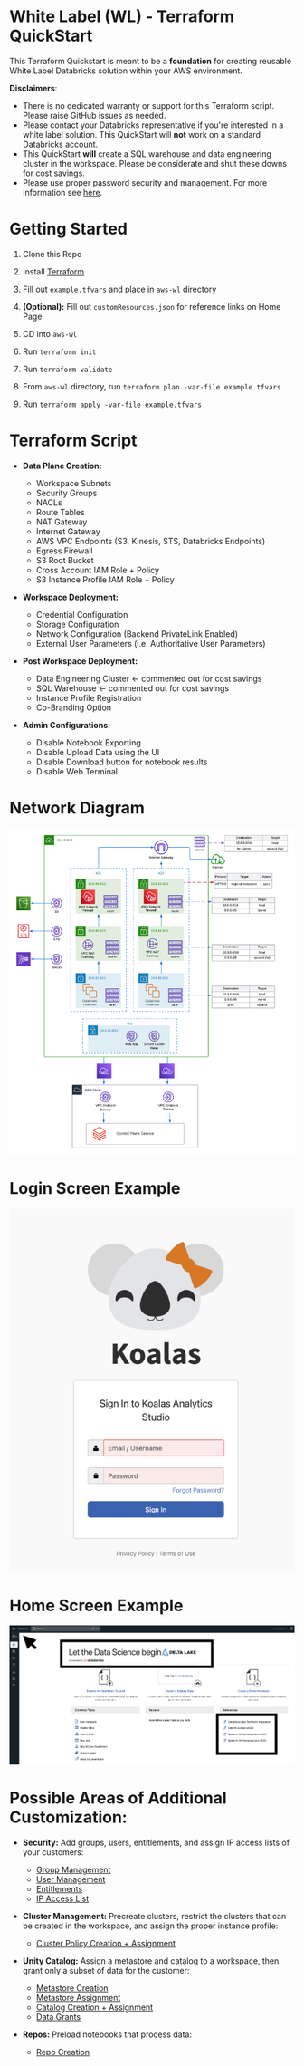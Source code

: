 # White Label (WL) - Terraform QuickStart

This Terraform Quickstart is meant to be a **foundation** for creating reusable White Label Databricks solution within your AWS environment.

**Disclaimers**: 
- There is no dedicated warranty or support for this Terraform script. Please raise GitHub issues as needed.
- Please contact your Databricks representative if you're interested in a white label solution. This QuickStart will **not** work on a standard Databricks account.
- This QuickStart **will** create a SQL warehouse and data engineering cluster in the workspace. Please be considerate and shut these downs for cost savings.
- Please use proper password security and management. For more information see [here](https://developer.hashicorp.com/terraform/cloud-docs/workspaces/variables/managing-variables).

# Getting Started

1. Clone this Repo 

2. Install [Terraform](https://developer.hashicorp.com/terraform/downloads)

3. Fill out `example.tfvars` and place in `aws-wl` directory

4. **(Optional):** Fill out `customResources.json` for reference links on Home Page

5. CD into `aws-wl`

5. Run `terraform init`

6. Run `terraform validate`

7. From `aws-wl` directory, run `terraform plan -var-file example.tfvars`

8. Run `terraform apply -var-file example.tfvars`

# Terraform Script

- **Data Plane Creation:**
    - Workspace Subnets
    - Security Groups
    - NACLs
    - Route Tables
    - NAT Gateway
    - Internet Gateway
    - AWS VPC Endpoints (S3, Kinesis, STS, Databricks Endpoints)
    - Egress Firewall
    - S3 Root Bucket
    - Cross Account IAM Role + Policy
    - S3 Instance Profile IAM Role + Policy

- **Workspace Deployment:**
    - Credential Configuration
    - Storage Configuration
    - Network Configuration (Backend PrivateLink Enabled)
    - External User Parameters (i.e. Authoritative User Parameters)

- **Post Workspace Deployment:**
    - Data Engineering Cluster <- commented out for cost savings
    - SQL Warehouse <- commented out for cost savings
    - Instance Profile Registration
    - Co-Branding Option
    
- **Admin Configurations:**
    - Disable Notebook Exporting
    - Disable Upload Data using the UI
    - Disable Download button for notebook results
    - Disable Web Terminal

# Network Diagram

![Architecture Diagram](https://github.com/JDBraun/wl-terraform-quickstart/blob/main/img/White%20Label%20-%20Network%20Topology.png)

# Login Screen Example

![Login Screen](https://github.com/JDBraun/wl-terraform-quickstart/blob/main/img/White%20Label%20-%20Login%20Screen%20Example.png)

# Home Screen Example

![Home Screen](https://github.com/JDBraun/wl-terraform-quickstart/blob/main/img/White%20Label%20-%20Home%20Screen%20Example.png)

# Possible Areas of Additional Customization:

- **Security:** Add groups, users, entitlements, and assign IP access lists of your customers:
    - [Group Management](https://registry.terraform.io/providers/databricks/databricks/latest/docs/resources/group)
    - [User Management](https://registry.terraform.io/providers/databricks/databricks/latest/docs/resources/user)
    - [Entitlements](https://registry.terraform.io/providers/databricks/databricks/latest/docs/resources/entitlements)
    - [IP Access List](https://registry.terraform.io/providers/databricks/databricks/latest/docs/resources/ip_access_list)

- **Cluster Management:** Precreate clusters, restrict the clusters that can be created in the workspace, and assign the proper instance profile: 
    - [Cluster Policy Creation + Assignment](https://registry.terraform.io/providers/databricks/databricks/latest/docs/resources/cluster_policy)

- **Unity Catalog:** Assign a metastore and catalog to a workspace, then grant only a subset of data for the customer:
    - [Metastore Creation](https://registry.terraform.io/providers/databricks/databricks/latest/docs/resources/metastore)
    - [Metastore Assignment](https://registry.terraform.io/providers/databricks/databricks/latest/docs/resources/metastore_assignment)
    - [Catalog Creation + Assignment](https://registry.terraform.io/providers/databricks/databricks/latest/docs/resources/catalog)
    - [Data Grants](https://registry.terraform.io/providers/databricks/databricks/latest/docs/resources/grants)

- **Repos:** Preload notebooks that process data: 
    - [Repo Creation](https://registry.terraform.io/providers/databricks/databricks/latest/docs/resources/repo)

